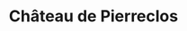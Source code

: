 ---
guid: "a7e673969b35"
title: "Château de Pierreclos"
latlng: "46.330062, 4.686415"
videoId: "Bc7bJ4_21O0" 
---